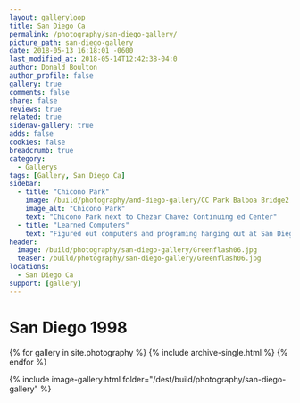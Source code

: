 ```yaml
---
layout: galleryloop
title: San Diego Ca
permalink: /photography/san-diego-gallery/
picture_path: san-diego-gallery
date: 2018-05-13 16:18:01 -0600
last_modified_at: 2018-05-14T12:42:38-04:0
author: Donald Boulton
author_profile: false
gallery: true
comments: false
share: false
reviews: true
related: true
sidenav-gallery: true
adds: false
cookies: false
breadcrumb: true
category:
  - Gallerys
tags: [Gallery, San Diego Ca] 
sidebar:
  - title: "Chicono Park"
    image: /build/photography/and-diego-gallery/CC Park Balboa Bridge2.jpg
    image_alt: "Chicono Park"
    text: "Chicono Park next to Chezar Chavez Continuing ed Center"
  - title: "Learned Computers"
    text: "Figured out computers and programing hanging out at San Diegos Continuing ed centers."
header:
  image: /build/photography/san-diego-gallery/Greenflash06.jpg
  teaser: /build/photography/san-diego-gallery/Greenflash06.jpg
locations:
  - San Diego Ca
support: [gallery]
---
```


# San Diego 1998

{% for gallery in site.photography %}
  {% include archive-single.html %}
{% endfor %}

{% include image-gallery.html folder="/dest/build/photography/san-diego-gallery" %}
